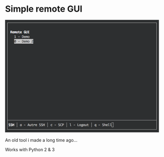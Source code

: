 # Simple remote GUI

![Demo](preview/preview.png)

An old tool i made a long time ago…

Works with Python 2 & 3
